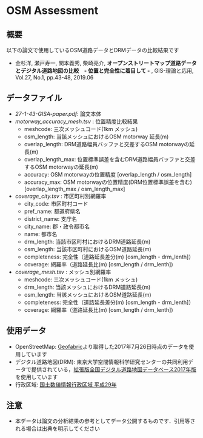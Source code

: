 # OSM Assessment

## 概要
以下の論文で使用しているOSM道路データとDRMデータの比較結果です  
- 金杉洋, 瀬戸寿一, 関本義秀, 柴崎亮介, **オープンストリートマップ道路データとデジタル道路地図の比較　- 位置と完全性に着目して -** , GIS-理論と応用, Vol.27, No.1, pp.43-48, 2019.06

## データファイル
- *27-1-43-GISA-paper.pdf*: 論文本体
- *motorway_accuracy_mesh.tsv* : 位置精度比較結果
	- meshcode: 三次メッシュコード(1km メッシュ)
	- osm_length: 当該メッシュにおけるOSM motorway 延長(m)
	- overlap_length: DRM道路幅員バッファと交差するOSM motorwayの延長(m)
	- overlap_length_max: 位置標準誤差を含むDRM道路幅員バッファと交差するOSM motorwayの延長(m)
	- accuracy: OSM motorwayの位置精度 [overlap_length / osm_length]
	- accuracy_max: OSM motorwayの位置精度(DRM位置標準誤差を含む) [overlap_length_max / osm_length_max]
- *coverage_city.tsv* : 市区町村別網羅率
	- city_code: 市区町村コード
	- pref_name: 都道府県名
	- district_name: 支庁名
	- city_name: 郡・政令都市名
	- name: 都市名
	- drm_length: 当該市区町村におけるDRM道路延長(m)
	- osm_length: 当該市区町村におけるOSM道路延長(m)
	- completeness: 完全性（道路延長差分(m) [osm_length - drm_lenth]）
	- coverage: 網羅率（道路延長比(m) [osm_length / drm_lenth]) 
- *coverage_mesh.tsv* : メッシュ別網羅率
	- meshcode: 三次メッシュコード(1km メッシュ)
	- drm_length: 当該メッシュにおけるDRM道路延長(m)
	- osm_length: 当該メッシュにおけるOSM道路延長(m)
	- completeness: 完全性（道路延長差分(m) [osm_length - drm_lenth]）
	- coverage: 網羅率（道路延長比(m) [osm_length / drm_lenth]) 

## 使用データ
- OpenStreetMap: [Geofabric](http://download.geofabrik.de/asia/japan.html)より取得した2017年7月26日時点のデータを使用しています
- デジタル道路地図(DRM): 東京大学空間情報科学研究センターの共同利用データで提供されている，[拡張版全国デジタル道路地図データベース2017年版](https://joras.csis.u-tokyo.ac.jp/dataset/show/id/900014201700)を使用しています
- 行政区域: [国土数値情報行政区域 平成29年](http://nlftp.mlit.go.jp/ksj/gml/datalist/KsjTmplt-N03-v2_3.html)

## 注意
- 本データは論文の分析結果の参考としてデータ公開するものです．引用等される場合は出典を明示してください

